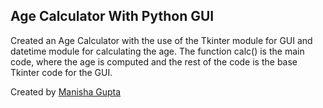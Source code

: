 ## Age Calculator With Python GUI

Created an Age Calculator with the use of the Tkinter module for GUI and datetime module for calculating the age. The function calc() is the main code, where the age is computed and the rest of the code is the base Tkinter code for the GUI.

Created by [Manisha Gupta](https://github.com/manisha069)
